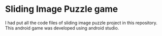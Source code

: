 # Sliding Image Puzzle game
I had put all the code files of sliding image puzzle project in this repository. This android game was developed using android studio.

